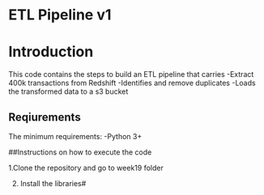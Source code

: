 # ETL Pipeline v1

# Introduction
This code contains the steps to build an ETL pipeline that carries
-Extract 400k transactions from Redshift
-Identifies and remove duplicates
-Loads the transformed data to a s3 bucket

## Reqiurements
The minimum requirements:
-Python 3+

##Instructions on how to execute the code

1.Clone the repository and go to week19 folder

2. Install the libraries#